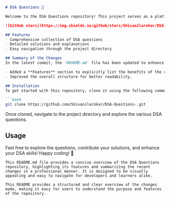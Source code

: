 ```markdown
# DSA Questions 🚀

Welcome to the DSA Questions repository! This project serves as a platform for developers and learners to practice and enhance their skills in Data Structures and Algorithms (DSA). This repository is designed to help you improve your understanding of various data structures and algorithms through a collection of questions and solutions.

![GitHub stars](https://img.shields.io/github/stars/Shivanilarokar/DSA-Questions-?style=social) ![Forks](https://img.shields.io/github/forks/Shivanilarokar/DSA-Questions-?style=social)

## Features
- Comprehensive collection of DSA questions
- Detailed solutions and explanations
- Easy navigation through the project directory

## Summary of the Changes
In the latest commit, the `README.md` file has been updated to enhance clarity and provide a better understanding of the repository's features. Notable changes include:

- Added a **Features** section to explicitly list the benefits of the repository.
- Improved the overall structure for better readability.

## Installation
To get started with this repository, clone it using the following command:

```bash
git clone https://github.com/Shivanilarokar/DSA-Questions-.git
```

Once cloned, navigate to the project directory and explore the various DSA questions.

## Usage
Feel free to explore the questions, contribute your solutions, and enhance your DSA skills! Happy coding! 🎉

```
This README.md file provides a concise overview of the DSA Questions repository, highlighting its features and summarizing the recent changes in a professional manner. It is designed to be visually appealing and easy to navigate for developers and learners alike.
```

```
This README provides a structured and clear overview of the changes made, making it easy for users to understand the purpose and features of the repository.
```
```
```
```
```
```